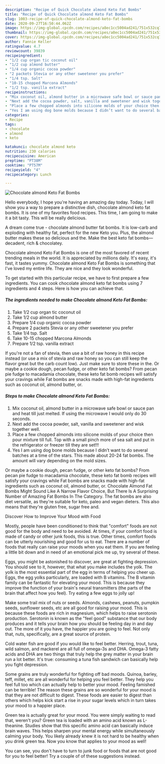 ```yaml
---
description: "Recipe of Quick Chocolate almond Keto Fat Bombs"
title: "Recipe of Quick Chocolate almond Keto Fat Bombs"
slug: 1003-recipe-of-quick-chocolate-almond-keto-fat-bombs
date: 2020-09-27T16:50:44.062Z
image: https://img-global.cpcdn.com/recipes/a8ec1cc5004ad241/751x532cq70/chocolate-almond-keto-fat-bombs-recipe-main-photo.jpg
thumbnail: https://img-global.cpcdn.com/recipes/a8ec1cc5004ad241/751x532cq70/chocolate-almond-keto-fat-bombs-recipe-main-photo.jpg
cover: https://img-global.cpcdn.com/recipes/a8ec1cc5004ad241/751x532cq70/chocolate-almond-keto-fat-bombs-recipe-main-photo.jpg
author: Fannie Keller
ratingvalue: 4.7
reviewcount: 39839
recipeingredient:
- "1/2 cup organ tic coconut oil"
- "1/2 cup almond butter"
- "1/4 cup organic cocoa powder"
- "2 packets Stevia or any other sweetener you prefer"
- "1/4 tsp. Salt"
- "10-15 chopped Marcona Almonds"
- "1/2 tsp. vanilla extract"
recipeinstructions:
- "Mix coconut oil, almond butter in a microwave safe bowl or sauce pan and heat till just melted. If using the microwave I would only do 30 seconds."
- "Next add the cocoa powder, salt, vanilla and sweetener and wisk together well."
- "Place a few chopped almonds into silicone molds of your choice then pour mixture till full. Top with a small pinch more of sea salt and put in the refrigerator or freezer till they are set!!!"
- "Yes I am using dog bone molds because I didn’t want to do several batches at a time of the stars. This made about 20-24 fat bombs. The amount will vary depending on the mold sizes."
categories:
- Recipe
tags:
- chocolate
- almond
- keto

katakunci: chocolate almond keto 
nutrition: 230 calories
recipecuisine: American
preptime: "PT38M"
cooktime: "PT57M"
recipeyield: "4"
recipecategory: Lunch

---
```



![Chocolate almond Keto Fat Bombs](https://img-global.cpcdn.com/recipes/a8ec1cc5004ad241/751x532cq70/chocolate-almond-keto-fat-bombs-recipe-main-photo.jpg)

Hello everybody, I hope you're having an amazing day today. Today, I will show you a way to prepare a distinctive dish, chocolate almond keto fat bombs. It is one of my favorites food recipes. This time, I am going to make it a bit tasty. This will be really delicious.

A dream come true - chocolate almond butter fat bombs. It is low-carb and exploding with healthy fat, perfect for the new Keto you. Plus, the almond butter makes these so delicious and the. Make the best keto fat bombs—decadent, rich &amp; chocolatey.

Chocolate almond Keto Fat Bombs is one of the most favored of recent trending meals in the world. It is appreciated by millions daily. It's easy, it's fast, it tastes yummy. Chocolate almond Keto Fat Bombs is something that I've loved my entire life. They are nice and they look wonderful.


To get started with this particular recipe, we have to first prepare a few ingredients. You can cook chocolate almond keto fat bombs using 7 ingredients and 4 steps. Here is how you can achieve that.

<!--inarticleads1-->

##### The ingredients needed to make Chocolate almond Keto Fat Bombs:

1. Take 1/2 cup organ tic coconut oil
1. Take 1/2 cup almond butter
1. Prepare 1/4 cup organic cocoa powder
1. Prepare 2 packets Stevia or any other sweetener you prefer
1. Take 1/4 tsp. Salt
1. Take 10-15 chopped Marcona Almonds
1. Prepare 1/2 tsp. vanilla extract


If you&#39;re not a fan of stevia, then use a bit of raw honey in this recipe instead (or use a mix of stevia and raw honey so you can still keep the flavor great but the carb count low). Just make sure to store these in the. Or maybe a cookie dough, pecan fudge, or other keto fat bombs? From pecan pie fudge to macadamia chocolate, these keto fat bomb recipes will satisfy your cravings while Fat bombs are snacks made with high-fat ingredients such as coconut oil, almond butter, or. 

<!--inarticleads2-->

##### Steps to make Chocolate almond Keto Fat Bombs:

1. Mix coconut oil, almond butter in a microwave safe bowl or sauce pan and heat till just melted. If using the microwave I would only do 30 seconds.
1. Next add the cocoa powder, salt, vanilla and sweetener and wisk together well.
1. Place a few chopped almonds into silicone molds of your choice then pour mixture till full. Top with a small pinch more of sea salt and put in the refrigerator or freezer till they are set!!!
1. Yes I am using dog bone molds because I didn’t want to do several batches at a time of the stars. This made about 20-24 fat bombs. The amount will vary depending on the mold sizes.


Or maybe a cookie dough, pecan fudge, or other keto fat bombs? From pecan pie fudge to macadamia chocolate, these keto fat bomb recipes will satisfy your cravings while Fat bombs are snacks made with high-fat ingredients such as coconut oil, almond butter, or. Chocolate Almond Fat Bombs Might Sound Like A Narrow Flavor Choice, But There Is A Surprising Number of Amazing Fat Bombs In The Category. The fat bombs are also diet versatile, as they&#39;re suitable for keto, paleo and vegan dieters. This also means that they&#39;re gluten free, sugar free and. 

Discover How to Improve Your Mood with Food


Mostly, people have been conditioned to think that "comfort" foods are not good for the body and need to be avoided. At times, if your comfort food is made of candy or other junk foods, this is true. Other times, comfort foods can be utterly nourishing and good for us to eat. There are a number of foods that really can raise your moods when you eat them. If you are feeling a little bit down and in need of an emotional pick me up, try several of these.

Eggs, you might be astonished to discover, are great at fighting depression. You should see to it, however, that what you make includes the yolk. The yolk is the most essential part of the egg in terms of helping you cheer up. Eggs, the egg yolks particularly, are loaded with B vitamins. The B vitamin family can be fantastic for elevating your mood. This is because they improve the function of your brain's neural transmitters (the parts of the brain that affect how you feel). Try eating a few eggs to jolly up!

Make some trail mix of nuts or seeds. Almonds, cashews, peanuts, pumpkin seeds, sunflower seeds, etc are all good for raising your mood. This is because these foods are rich in magnesium, which helps to raise serotonin production. Serotonin is known as the "feel good" substance that our body produces and it tells your brain how you should be feeling day in and day out. The more of it you have, the happier you are going to feel. Not only that, nuts, specifically, are a great source of protein.

Cold water fish are good if you would like to feel better. Herring, trout, tuna, wild salmon, and mackerel are all full of omega-3s and DHA. Omega-3 fatty acids and DHA are two things that truly help the grey matter in your brain run a lot better. It's true: consuming a tuna fish sandwich can basically help you fight depression. 

Some grains are truly wonderful for fighting off bad moods. Quinoa, barley, teff, millet, etc are all wonderful for helping you feel better. They help you feel full too which can actually help to better your mood. Feeling famished can be terrible! The reason these grains are so wonderful for your mood is that they are not difficult to digest. These foods are easier to digest than others which helps kick start a rise in your sugar levels which in turn takes your mood to a happier place.

Green tea is actually great for your mood. You were simply waiting to read that, weren't you? Green tea is loaded with an amino acid known as L-theanine. Studies show that this specific amino acid can basically induce brain waves. This helps sharpen your mental energy while simultaneously calming your body. You likely already knew it is not hard to be healthy when you drink green tea. Now you know that applies to your mood as well!

You can see, you don't have to turn to junk food or foods that are not good for you to feel better! Try  a  couple of  of  these  suggestions  instead.

